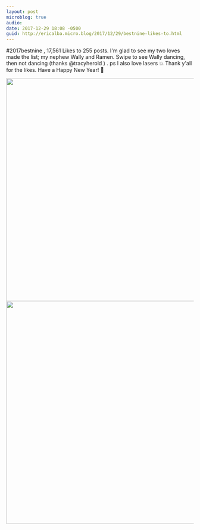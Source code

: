 ```yaml
---
layout: post
microblog: true
audio: 
date: 2017-12-29 18:08 -0500
guid: http://ericalba.micro.blog/2017/12/29/bestnine-likes-to.html
---
```

#2017bestnine , 17,561 Likes to 255 posts.
I'm glad to see my two loves made the list; my nephew Wally and Ramen. Swipe to see Wally dancing, then not dancing (thanks @tracyherold ) .
ps I also love lasers 💥 
Thank y'all for the likes. Have a Happy New Year! 🎉

<img src="http://micro.ericalba.com/uploads/2018/04af8a5c18.jpg" width="598" height="600" /><img src="http://micro.ericalba.com/uploads/2018/63fce0461a.jpg" width="600" height="600" />
